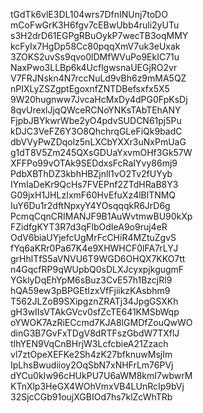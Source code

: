 tGdTk6vlE3DL104wrs7DfnINUnj7toDO
mCoFwGrK3H6fgv7cEBwUbb4ruli2yUTu
s3H2drD61EGPgRBuOykP7wecTB3oqMMY
kcFyIx7HgDp58Cc80pqqXmV7uk3eUxak
3ZOKS2uvSs9qvo0lDMfWVuPo9EkIC71u
NaxPwo3LLBp6k4UcflgwsnaUEGjRO2vr
V7FRJNskn4N7rccNuLd9vBh6z9mMA5QZ
nPIXLyZSZgptEgoxnfZNTDBefsxfx5X5
9W20hugnww7JvcaHcMxDy4dPG0FpKsDj
8qvUrexlJjqQWceRCNoYNKsTAbTEhANY
FjpbJBYkwrWbe2yO4pdvSUDCN61pj5Pu
kDJC3VeFZ6Y3O8QhchrqGLeFiQk9badC
dbVVyPwZDqolz5nLXCbYXXr3uNxPmUaG
g1dT8V5Zm245QXsGDUaYxvmOHf3Gk57W
XFFPo99vOTAk9SEDdxsFcRaIYvy86mj9
PdbXBThDZ3kbhHBZjnlI1vO2Tv2fUYyb
IYmIaDeKr9QcHs7FVEPnf2ZTdHRaB8Y3
G09jxH1JHLzIxmF60HvEfuXz4lBlTNMQ
IuY6Du1r2dftNpxyY4YOsqqqkR6JrD6g
PcmqCqnCRIMANJF9B1AuWvtmwBU90kXp
FZidfgKYT3R7d3qFlbOdIeA9o9ruj4eR
OdV6biaUYjefcUgMrFcCHiR4MZtuZgvS
fYq6aKRr0Pa67K4e9XHWHCF0lFA7rLYJ
grHhlTfS5aVNVU6T9WGD6OHQX7KKO7tt
n4GqcfRP9qWUpbQ0sDLXJcyxpjkgugmF
YGklyDqEhYpM6sBuz3CvE57h1BzcjRl9
hQA59ew3pBPGEtIzxVfFjiikzKAsbhm9
T562JLZoB9SXipgznZRATj34JpgGSXKh
gH3wIIsVTAkGVcv0sfZcTE641KMSbWqp
oYWOK7AzRiECcmd7KJA8lGMDfZouQwWO
dinG3B7GvFxTDgV8dRTFszGbdW7TXflJ
tIhYEN9VqCnBHrjW3LcfcbieA21Zzach
vl7ztOpeXEFKe2Sh4zK27bfknuwMsjIm
IpLhsBwudiioy2OqSbN7xNHFrLm76PVj
dYCu0kIw96cHUkPU7U6aWM8kmI7wbwrM
KTnXlp3HeGX4WOhVmxVB4LUnRcIp9bVj
32SjcCGb91oujXGBIOd7hs7klZcWhTRb
